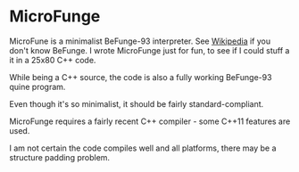 MicroFunge
===

MicroFune is a minimalist BeFunge-93 interpreter.
See [Wikipedia](https://en.wikipedia.org/wiki/Befunge) if you don't know BeFunge.
I wrote MicroFunge just for fun, to see if I could stuff a it in a 25x80 C++ code.

While being a C++ source, the code is also a fully working BeFunge-93 quine program.

Even though it's so minimalist, it should be fairly standard-compliant.

MicroFunge requires a fairly recent C++ compiler - some C++11 features are used.

I am not certain the code compiles well and all platforms, there may be a structure
padding problem.
